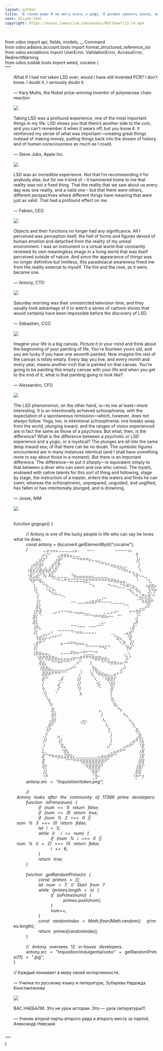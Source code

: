 ```yaml
---
layout: python
title: 'В таком виде Я не могу ехать к шефу. Я должен принять ванну, выпить чашечку кофе...'
next: Aliyah.html
copyright: https://moses.lamourism.com/exodus/Matthew7:13-14.mp4
---
```


<br/><span class="hljs-keyword">from</span> odoo <span class="hljs-keyword">import</span> api, fields, models, _, Command
<br/><span class="hljs-keyword">from</span> odoo.addons.account.tools <span class="hljs-keyword">import</span> format_structured_reference_iso
<br/><span class="hljs-keyword">from</span> odoo.exceptions <span class="hljs-keyword">import</span> UserError, ValidationError, AccessError, RedirectWarning
<br/><span class="hljs-keyword">from</span> odoo.zodiak.tools <span class="hljs-keyword">import</span> weed, cocaine (
<br/><span class="hljs-string">"""</span>
<div style="padding-left:2em; max-width:777px;" class="hljs-string">

What if I had not taken LSD ever; would I have still invented PCR? I don’t
know. I doubt it. I seriously doubt it.
<br/>
<br/>
― Kary Mullis, the Nobel prize-winning inventor of polymerase chain reaction
<br/>
<br/>
<img src="https://shabbat.lamourism.com/Wonderland/Rabbit11.jpg"/>
<br/>
<br/>
Taking LSD was a profound experience, one of the most important things in my
life. LSD shows you that there’s﻿ another side to the coin, and you can’t
remember it when it wears off, but you know it. It reinforced my sense of what
was important—creating great things instead of making money, putting things back
into the stream of history and of human consciousness as much as I could.
<br/>
<br/>
― Steve Jobs, Apple Inc.
<br/>
<br/>
<img src="https://shabbat.lamourism.com/Wonderland/Rabbit13.jpg"/>
<br/>
<br/>
LSD was an incredible experience. Not that I’m recommending it for anybody
else; but for me it kind of – it hammered home to me that reality was not a
fixed thing. That the reality that we saw about us every day was one reality,
and a valid one – but that there were others, different perspectives where
different things have meaning that were just as valid. That had a profound
effect on me.
<br/>
<br/>
― Fabien, CEO
<br/>
<br/>
<img src="https://shabbat.lamourism.com/Wonderland/Rabbit17.jpg"/>
<br/>
<br/>
Objects and their functions no longer had any significance. All I perceived was
perception itself, the hell of forms and figures devoid of human emotion and
detached from the reality of my unreal environment. I was an instrument in a
virtual world that constantly renewed its own meaningless image in a living
world that was itself perceived outside of nature. And since the appearance of
things was no longer definitive but limitless, this paradisiacal awareness freed
me from the reality external to myself. The fire and the rose, as it were,
became one.
<br/>
<br/>
― Antony, CTO
<br/>
<br/>
<img src="https://shabbat.lamourism.com/Wonderland/Rabbit19.jpg"/>
<br/>
<br/>
Saturday morning was their unrestricted television time, and they usually took
advantage of it to watch a series of cartoon shows that would certainly have
been impossible before the discovery of LSD.
<br/>
<br/>
― Sébastien, CCO
<br/>
<br/>
<img src="https://shabbat.lamourism.com/Wonderland/Rabbit23.jpg"/>
<br/>
<br/>
Imagine your life is a big canvas. Picture it in your mind and think about the
beginnning of your painting of life. You're fourteen yours old, and you are
lucky if you have one seventh painted. Now imagine the rest of the canvas is
totaly empty. Every day you live, and every month and every year, means another
inch that is painted on that canvas. You're going to be painting this empty
canvas with your life and when you get to the end of it, what is that painting
going to look like?
<br/>
<br/>
― Alessandro, CFO
<br/>
<br/>
<img src="https://shabbat.lamourism.com/Wonderland/Rabbit29.jpg"/>
<br/>
<br/>
The LSD phenomenon, on the other hand, is—to me at least—more interesting. It
is an intentionally achieved schizophrenia, with the expectation of a
spontaneous remission—which, however, does not always follow. Yoga, too, is
intentional schizophrenia: one breaks away from the world, plunging inward, and
the ranges of vision experienced are in fact the same as those of a psychosis.
But what, then, is the difference? What is the difference between a psychotic or
LSD experience and a yogic, or a mystical? The plunges are all into the same
deep inward sea; of that there can be no doubt. The symbolic figures encountered
are in many instances identical (and I shall have something more to say about
those in a moment). But there is an important difference. The difference—to put
it sharply—is equivalent simply to that between a diver who can swim and one who
cannot. The mystic, endowed with native talents for this sort of thing and
following, stage by stage, the instruction of a master, enters the waters and
finds he can swim; whereas the schizophrenic, unprepared, unguided, and
ungifted, has fallen or has intentionally plunged, and is drowning.
<br/>
<br/>
― Josse, NIM
<br/>
<br/>
<img src="https://thepiratecircus.com/Inquisition/indulgentia/oobo42.jpg"/>
<br/>
<br/>
<br/>function gogogo() {
<br/>
<br/>⠀⠀⠀⠀// Antony is one of the lucky people in life who can say he loves what he does.
<br/>⠀⠀⠀⠀const antony = document.getElementById("cocaine");
<br/>⠀⠀⠀⠀/*⠀⠀⠀⠀⠀⣀⣤⢤⣤⣄⣀⣀⣀⣀⣠⣤⡀⠀⠀⠤⠤⠄⠀⠀⠀⠀⠀⠀⠤⠤⠤⠤⢤⡄⠀⠀⠀⠀⠀⠀
<br/>⠀⠀⠀⠀⠀⠀⠀⠀⠀⡴⣪⠃⠀⠀⣠⣶⣶⣦⣤⣀⣀⡀⠀⠀⠀⠀⠀⠀⠀⠀⠀⠀⠀⠀⠀⠀⠀⠀⠀⢻⠀⠀⠀⠀⠀⠀
<br/>⠀⠀⠀⠀⠀⠀⠀⣀⣾⡽⠁⠀⠀⣰⣿⠃⠀⠀⠈⠉⠙⠛⠛⠛⠶⠤⢤⣄⣀⡀⠀⠀⠀⠀⠀⠀⠀⠀⠀⢸⡇⠀⠀⠀⠀⠀
<br/>⠀⠀⠀⠀⠀⢠⡾⣟⣿⠇⡀⢀⣾⢫⡟⠀⠀⠀⠀⠀⠀⠀⠀⠀⠀⠀⠀⠈⠉⠙⠓⠶⣦⣤⣄⣀⡀⠀⠀⠀⡇⠀⠀⠀⠀⠀
<br/>⠀⠀⠀⠀⠰⣿⣞⡽⣿⣾⢷⡿⣱⡟⠀⠀⠀⠀⠀⠀⠀⠀⠀⠀⠀⠀⠀⠀⠀⠀⠀⠀⠀⠉⠙⠻⠦⣄⣀⠀⠱⠀⠀⠀⠀⠀
<br/>⠀⠀⠀⠀⠐⣿⣡⣾⡋⠹⡆⠿⣧⡄⣀⣀⣀⡀⠘⢶⣤⣤⣤⣤⣤⣄⣀⣀⣀⣀⡀⠀⠀⠀⠀⠀⠀⠀⠙⢿⠢⠤⣀⠀⠀⠀
<br/>⠀⠀⠀⠀⠈⠻⡿⠛⢷⣄⠀⠀⠈⠉⠓⠒⠛⠹⠭⠭⠯⠭⢽⣟⡛⠛⠛⠛⠛⠛⠻⠿⢷⣶⣤⣤⡀⠀⠀⠘⠀⠀⠈⢣⡀⠀
<br/>⠀⠀⠀⠀⠀⠀⢱⡀⠀⠉⢳⢄⡀⠀⠀⠀⠀⠀⠀⠀⠀⠀⠀⠀⠉⠲⠀⠀⠀⠀⠙⠒⠦⢄⣉⣓⠿⢕⣦⣀⠀⠀⠰⣾⣿⡦
<br/>⠀⠀⠀⠀⠀⠀⠘⣇⠀⠀⠈⠳⣝⣂⠀⠀⠀⠀⠀⠀⠀⠀⠀⠀⠀⠀⠀⠀⠀⠀⠀⠀⠀⠀⠀⠀⠉⠳⣌⠻⢦⠀⠀⣹⡙⡟
<br/>⠀⠀⠀⠀⠀⠀⠀⢸⠀⠀⠀⠀⠈⠉⠉⠒⠄⠀⠀⠀⠀⠀⠀⠀⠀⠀⠀⠀⢀⣀⠀⠀⠀⠀⠀⠀⠀⠀⠈⠓⢬⣟⣖⣿⡘⠂
<br/>⠀⠀⠀⠀⠀⠀⠀⢸⡆⠀⠀⠀⠀⠀⠀⠀⠀⠀⠠⠤⢀⣀⣀⣤⣴⣶⡾⠿⠥⠤⠤⢄⣀⣀⣀⡀⠀⠀⠀⠈⠉⠷⢿⣿⠗⠀
<br/>⠀⠀⠀⠀⠀⠀⠀⣿⣇⠀⠀⠀⠀⠀⠀⠀⠀⠀⠀⠀⠀⠀⠀⠀⠀⠀⠀⠀⠀⠀⠀⠀⠀⠀⠀⠉⠑⠀⠀⠀⢀⣀⡼⠏⠀⠀
<br/>⠀⠀⠀⠀⠀⠀⢸⡟⣿⠀⠀⠀⢀⡤⠴⠒⠒⠲⠦⠤⣤⣤⣄⣀⡀⠀⠀⠀⠀⡀⣀⡤⠴⠂⠀⠀⠀⠖⠒⢻⡟⠉⠀⠀⠀⠀
<br/>⠀⠀⠀⠀⠀⠀⣿⡇⠈⠀⠀⠀⠀⠀⠀⠀⠀⠀⠀⠀⠀⠀⠈⠉⠉⠙⠛⠛⠿⠷⠖⠒⠀⠉⠁⠀⠀⠀⠀⣸⠁⠀⠀⠀⠀⠀
<br/>⠀⠀⠀⠀⠀⠀⣿⣇⠀⠀⠀⠀⠀⠀⠀⠀⠀⠀⠀⠀⠀⠀⠀⠀⠀⠀⠀⢀⣠⠄⠀⠀⠀⠀⠀⠀⠀⠀⢠⡿⠀⠀⠀⠀⠀⠀
<br/>⠀⠀⠀⠀⠀⠀⢸⡿⣄⠀⠀⠀⠀⠀⠀⠀⠀⠀⠉⠉⠑⠒⠒⠀⠒⠒⠊⠉⠁⠀⠀⠀⠀⠀⠀⠀⠀⢠⣿⠁⠀⠀⠀⠀⠀⠀
<br/>⠀⠀⠀⠀⠀⠀⢸⡇⠀⢀⣀⡠⠆⠀⠉⡉⠉⠉⠙⠒⠶⠶⠤⠤⠤⠤⠄⠀⠀⠀⠀⢀⡀⠀⠀⢀⣤⣾⠃⠀⠀⠀⠀⠀⠀⠀
<br/>⠀⠀⠀⠀⠀⠀⠀⢳⣾⣫⡥⠴⠚⠋⠉⠀⠀⠀⠀⠀⠀⠀⠀⠀⠀⠀⠀⠀⠀⠀⠀⠀⠙⣶⣄⠀⠘⣿⠀⠀⠀⠀⠀⠀⠀⠀
<br/>⠀⠀⠀⠀⠀⠀⢀⣾⠟⠉⠀⠀⠀⠀⠀⣤⠤⠴⠶⠶⣤⣤⣄⣀⠀⠀⠀⠀⠀⠀⠀⠀⠀⠈⠪⡷⡀⢹⡇⠀⠀⠀⠀⠀⠀⠀
<br/>⠀⠀⠀⠀⠀⠀⢸⡇⠀⠀⠀⠀⠀⠀⠀⠀⠀⠀⠀⠀⠀⠀⠀⠉⠉⠉⠉⠙⠛⠯⠉⠀⠀⠀⠀⠈⢻⡾⠁⠀⠀⠀⠀⠀⠀⠀
<br/>⠀⠀⠀⠀⠀⠀⢸⣷⣶⣤⣤⣀⠀⠀⠀⠤⠤⠤⠿⠷⠶⠒⢛⣋⣉⣉⠓⠀⠀⠀⠀⠀⠀⠀⠀⢀⡐⡄⠀⠀⠀⠀⠀⠀⠀⠀
<br/>⠀⠀⠀⠀⠀⠀⠀⠘⣿⡟⢿⣿⣿⣶⣤⣤⣤⣤⣴⡶⠖⡿⠛⠛⠛⠿⣿⣿⣶⣶⣄⠀⠀⠀⠀⠈⡧⠃⠀⠀⠀⠀⠀⠀⠀⠀
<br/>⠀⠀⠀⠀⠀⠀⠀⠀⢿⣷⡄⠀⠉⠉⠛⠋⠉⠉⠀⢀⠞⠁⠀⠀⠸⡀⠀⠀⠉⠉⠛⠿⠿⠶⠶⢚⠃⠀⠀⠀⠀⠀⠀⠀⠀⠀
<br/>⠀⠀⠀⠀⠀⠀⠀⠀⠸⣿⣿⣦⣄⣀⣀⣀⣀⡤⠞⠋⠀⢀⠀⠀⢀⢻⣦⡀⠀⠀⠀⠀⠀⠀⣠⠞⠀⠀⠀⠀⠀⠀⠀⠀⠀⠀
<br/>⠀⠀⠀⠀⠀⠀⠀⠀⠀⣿⣿⡿⠟⠛⠛⠉⠉⠀⠀⠀⠀⡜⠀⠀⠘⣆⠙⢿⣶⣤⣄⣀⣤⠖⠋⠀⠀⠀⠀⠀⠀⠀⠀⠀⠀⠀
<br/>⠀⠀⠀⠀⠀⠀⠀⠀⠀⣿⠋⠀⠀⠀⢀⡾⠀⠀⠀⠀⢸⡇⠀⠀⠀⠈⢆⠀⠈⠹⣿⣿⡏⠀⠀⠀⠀⠀⠀⠀⠀⠀⠀⠀⠀⠀
<br/>⠀⠀⠀⠀⠀⠀⠀⠀⠀⡇⠀⠀⠀⠀⣼⠁⠀⠀⠀⠀⢸⡇⠀⠀⠀⠀⠘⣧⠀⠀⠘⣿⡇⠀⠀⠀⠀⠀⠀⠀⠀⠀⠀⠀⠀⠀
<br/>⠀⠀⠀⠀⠀⠀⠀⠀⠀⢳⡀⠀⠀⢀⠏⠀⠀⠀⠀⠀⠘⡇⠀⠀⠀⠀⠀⠈⠀⠀⠀⣿⠀⠀⠀⠀⠀⠀⠀⠀⠀⠀⠀⠀⠀⠀
<br/>⠀⠀⠀⠀⠀⠀⠀⠀⠀⠘⣇⠀⠀⠈⠀⠀⠀⠀⠀⠀⠀⠷⠀⠀⠀⠀⠀⠀⠀⠀⠀⡇⠀⠀⠀⠀⠀⠀⠀⠀⠀⠀⠀⠀⠀⠀
<br/>⠀⠀⠀⠀⠀⠀⠀⠀⠀⠀⠘⣦⠀⠀⠀⠀⠀⠀⠀⠀⠀⠀⠀⠀⠀⠀⠀⠀⠀⠀⠀⢻⡄⠀⠀⠀⠀⠀⠀⠀⠀⠀⠀⠀⠀⠀
<br/>⠀⠀⠀⠀⠀⠀⠀⠀⠀⠀⠀⠹⡆⠀⠀⠀⠀⠀⠀⠀⠀⠀⠀⠀⠀⠀⠀⠀⠀⠀⠀⠈⢷⡄⠀⠀⠀⠀⠀⠀⠀⠀⠀⠀⠀⠀
<br/>⠀⠀⠀⠀⠀⠀⠀⠀⠀⠀⠀⠀⣿⡀⠀⠀⠀⠀⠀⠀⠀⠀⠀⠀⠀⠀⠀⢠⡀⠀⠀⠀⠀⠙⢦⠀⠀⠀⠀⠀⠀⠀⠀⠀⠀⠀
<br/>⠀⠀⠀⠀⠀⠀⠀⠀⠀⠀⠀⠀⣿⡇⠀⠀⠀⠀⠀⠀⠀⠀⠀⠀⠀⠀⠀⠀⡇⠀⠀⠀⠀⠀⠀⠳⣄⠀⠀⠀⠀⠀⠀⠀⠀⠀
<br/>⠀⠀⠀⠀⠀⠀⠀⠀⠀⠀⠀⢠⣿⡇⠀⠀⠀⠀⠀⠀⠀⢀⣤⡄⠀⠀⠀⠀⠸⡄⠀⠀⠀⠀⠀⠀⠈⢦⡀⠀⠀⠀⠀⠀⠀⠀
<br/>⠀⠀⠀⠀⠀⠀⠀⠀⠀⠀⢀⣿⠏⠀⠀⠀⠀⠀⠀⠀⠀⠈⠉⠀⠀⠀⠀⠀⠀⠸⡄⠀⠀⠀⠀⠀⠀⠈⢳⡀⠀⠀⠀⠀⠀⠀
<br/>⠀⠀⠀⠀⠀⠀⠀⠀⠀⠀⢸⠏⠀⠀⠀⠀⠀⠀⠀⠀⠀⠀⠀⠀⠀⠀⠀⠀⠀⠀⢹⡀⠀⠀⠀⠀⠀⠀⠀⢿⡄⠀⠀⠀⠀⠀
<br/>⠀⠀⠀⠀⠀⠀⠀⠀⠀⢀⡏⠀⠀⠀⣤⠀⠀⠀⠀⠀⠀⠀⠀⠀⠀⠀⠀⠀⠀⠀⠀⡇⠀⠀⠀⠀⠀⠀⠀⢈⣿⡀⠀⠀⠀⠀
<br/>⠀⠀⠀⠀⠀⠀⠀⠀⠀⢸⠇⠀⠀⠀⢸⡇⠀⠀⠀⠀⠀⠀⠀⠀⠀⠀⠀⠀⠀⠀⠀⡇⠀⠀⠀⠀⠀⢀⣴⠟⢹⣧⠀⠀⠀⠀
<br/>⠀⠀⠀⠀⠀⠀⠀⠀⠀⡸⠀⠀⠀⠀⠈⢿⣄⠀⠀⠀⠀⠀⠀⠀⠀⠀⠀⠀⠀⠀⡼⠁⠀⠀⠀⣠⡶⠟⠁⠀⠘⣿⠀⠀⠀⠀
<br/>⠀⠀⠀⠀⠀⠀⠀⠀⠀⣇⡀⠀⠀⠀⠀⠘⣿⣆⠀⠀⠀⠀⠀⠀⠀⠀⠀⠀⠀⠀⠀⣀⣤⡶⠟⠋⠀⠀⠀⠀⢰⣿⠀⠀⠀⠀
<br/>⠀⠀⠀⠀⠀⠀⠀⠀⠀⣿⠉⠛⠷⠶⣶⣦⣽⣿⣷⣄⣀⣀⣀⣀⣀⣀⣀⣤⣶⣶⣿⠟⠉⠀⠀⠀⠀⠀⠀⠀⢸⣿⠀⠀⠀⠀
<br/>⠀⠀⠀⠀⠀⠀⠀⠀⠀⣿⠀⠀⠀⠀⠀⠀⠈⠉⠉⠛⠛⠻⣿⣿⣿⣿⣿⣿⣿⠟⠁⠀⠀⠀⠀⠀⠀⠀⠀⠀⣿⣿⠀⠀⠀⠀
<br/>⠀⠀⠀⠀⠀⠀⠀⠀⠀⢿⡇⠀⠀⠀⠀⠀⠀⠀⠀⠀⠀⠀⠈⠻⣿⣿⣿⣿⠃⠀⠀⠀⠀⠀⠀⠀⠀⠀⠀⢸⣿⡏⠀⠀⠀⠀
<br/>⠀⠀⠀⠀⠀⠀⠀⠀⠀⢸⣇⠀⠀⠀⠀⠀⠀⠀⠀⠀⠀⠀⠀⠀⠈⢿⣿⠃⠀⠀⠀⠀⠀⠀⠀⠀⠀⠀⠀⣿⣿⠀⠀⠀⠀⠀
<br/>⠀⠀⠀⠀⠀⠀⠀⠀⠀⠘⡛⠀⠀⠀⠀⠀⠀⠀⠀⠀⠀⠀⠀⠀⠀⢈⣻⠂⠀⠀⠀⠀⠀⠀⠀⠀⠀⠀⠘⣛⠋        */
<br/>⠀⠀⠀⠀antony.src⠀=⠀"Inquisition/token.png";
<br/>
<br/>⠀⠀⠀⠀//⠀Antony⠀looks⠀after⠀the⠀community⠀of⠀17389⠀prime⠀developers.
<br/>⠀⠀⠀⠀function⠀isPrime(num)⠀{
<br/>⠀⠀⠀⠀⠀⠀⠀⠀if⠀(num⠀<=⠀1)⠀return⠀false;
<br/>⠀⠀⠀⠀⠀⠀⠀⠀if⠀(num⠀<=⠀3)⠀return⠀true;
<br/>⠀⠀⠀⠀⠀⠀⠀⠀if⠀(num⠀%⠀2⠀===⠀0⠀||⠀num⠀%⠀3⠀===⠀0)⠀return⠀false;
<br/>⠀⠀⠀⠀⠀⠀⠀⠀let⠀i⠀=⠀5;
<br/>⠀⠀⠀⠀⠀⠀⠀⠀while⠀(i⠀*⠀i⠀<=⠀num)⠀{
<br/>⠀⠀⠀⠀⠀⠀⠀⠀⠀⠀⠀⠀if⠀(num⠀%⠀i⠀===⠀0⠀||⠀num⠀%⠀(i⠀+⠀2)⠀===⠀0)⠀return⠀false;
<br/>⠀⠀⠀⠀⠀⠀⠀⠀⠀⠀⠀⠀i⠀+=⠀6;
<br/>⠀⠀⠀⠀⠀⠀⠀⠀}
<br/>⠀⠀⠀⠀⠀⠀⠀⠀return⠀true;
<br/>⠀⠀⠀⠀}
<br/>
<br/>⠀⠀⠀⠀function⠀getRandomPrime(n)⠀{
<br/>⠀⠀⠀⠀⠀⠀⠀⠀const⠀primes⠀=⠀[];
<br/>⠀⠀⠀⠀⠀⠀⠀⠀let⠀num⠀=⠀7;⠀//⠀Start⠀from⠀7
<br/>⠀⠀⠀⠀⠀⠀⠀⠀while⠀(primes.length⠀<⠀n)⠀{
<br/>⠀⠀⠀⠀⠀⠀⠀⠀⠀⠀⠀⠀if⠀(isPrime(num))⠀{
<br/>⠀⠀⠀⠀⠀⠀⠀⠀⠀⠀⠀⠀⠀⠀⠀⠀primes.push(num);
<br/>⠀⠀⠀⠀⠀⠀⠀⠀⠀⠀⠀⠀}
<br/>⠀⠀⠀⠀⠀⠀⠀⠀⠀⠀⠀⠀num++;
<br/>⠀⠀⠀⠀⠀⠀⠀⠀}
<br/>⠀⠀⠀⠀⠀⠀⠀⠀const⠀randomIndex⠀=⠀Math.floor(Math.random()⠀*⠀primes.length);
<br/>⠀⠀⠀⠀⠀⠀⠀⠀return⠀primes[randomIndex];
<br/>⠀⠀⠀⠀}
<br/>
<br/>⠀⠀⠀⠀//⠀Antony⠀oversees⠀12⠀in-house⠀developers.
<br/>⠀⠀⠀⠀antony.src⠀=⠀"Inquisition/indulgentia/oobo"⠀+⠀getRandomPrime(11)⠀+⠀".jpg";
<br/>}
<br/>
<br/>// Каждый понимает в меру своей испорченности.
<br/>
<br/>
— Училка по русскому языку и литературе, Зубарева Надежда Константинова
<br/>
<br/>
<img src="https://perestroika-2.com/images/napoleon.jpg"/>
<br/>
<br/>
ВАС НАЕБАЛИ. Это не урок истории. Это — урок литературы!!!
<br/>
<br/>
— Ученик второй парты второго ряда и второго места за партой, Александр Невский
<br/>
<br/>
</div>
<span class="hljs-string">"""</span>
<br/>)

